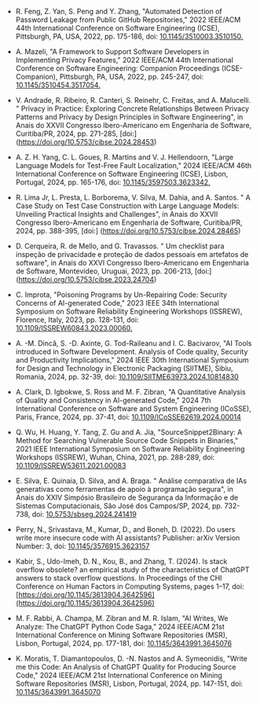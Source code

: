 * R. Feng, Z. Yan, S. Peng and Y. Zhang, "Automated Detection of Password Leakage from Public GitHub Repositories," 2022 IEEE/ACM 44th International Conference on Software Engineering (ICSE), Pittsburgh, PA, USA, 2022, pp. 175-186, doi: [10.1145/3510003.3510150.](https://doi.org/10.1145/3510003.3510150)

* A. Mazeli, "A Framework to Support Software Developers in Implementing Privacy Features," 2022 IEEE/ACM 44th International Conference on Software Engineering: Companion Proceedings (ICSE-Companion), Pittsburgh, PA, USA, 2022, pp. 245-247, doi: [10.1145/3510454.3517054.](https://doi.org/10.1145/3510454.3517054)

* V. Andrade, R. Ribeiro, R. Canteri, S. Reinehr, C. Freitas, and A. Malucelli. " Privacy in Practice: Exploring Concrete Relationships Between Privacy Patterns and Privacy by Design Principles in Software Engineering", in Anais do XXVII Congresso Ibero-Americano em Engenharia de Software, Curitiba/PR, 2024, pp. 271-285, [doi:] (https://doi.org/10.5753/cibse.2024.28453) 

* A. Z. H. Yang, C. L. Goues, R. Martins and V. J. Hellendoorn, "Large Language Models for Test-Free Fault Localization," 2024 IEEE/ACM 46th International Conference on Software Engineering (ICSE), Lisbon, Portugal, 2024, pp. 165-176, doi: [10.1145/3597503.3623342.](https://doi.org/10.1145/3597503.3623342)

* R. Lima Jr, L. Presta, L. Borborema, V. Silva, M. Dahia, and A. Santos. " A Case Study on Test Case Construction with Large Language Models: Unveiling Practical Insights and Challenges", in Anais do XXVII Congresso Ibero-Americano em Engenharia de Software, Curitiba/PR, 2024, pp. 388-395, [doi:] (https://doi.org/10.5753/cibse.2024.28465) 

* D. Cerqueira, R. de Mello, and G. Travassos. " Um checklist para inspeção de privacidade e proteção de dados pessoais em artefatos de software", in Anais do XXVI Congresso Ibero-Americano em Engenharia de Software, Montevideo, Uruguai, 2023, pp. 206-213, [doi:] (https://doi.org/10.5753/cibse.2023.24704)

* C. Improta, "Poisoning Programs by Un-Repairing Code: Security Concerns of AI-generated Code," 2023 IEEE 34th International Symposium on Software Reliability Engineering Workshops (ISSREW), Florence, Italy, 2023, pp. 128-131, doi: [10.1109/ISSREW60843.2023.00060.](https://doi.org/10.1109/ISSREW60843.2023.00060)

* A. -M. Dincă, S. -D. Axinte, G. Tod-Raileanu and I. C. Bacivarov, "AI Tools introduced in Software Development. Analysis of Code quality, Security and Productivity Implications," 2024 IEEE 30th International Symposium for Design and Technology in Electronic Packaging (SIITME), Sibiu, Romania, 2024, pp. 32-39, doi: [10.1109/SIITME63973.2024.10814830](https://doi.org/10.1109/SIITME63973.2024.10814830)

* A. Clark, D. Igbokwe, S. Ross and M. F. Zibran, "A Quantitative Analysis of Quality and Consistency in AI-generated Code," 2024 7th International Conference on Software and System Engineering (ICoSSE), Paris, France, 2024, pp. 37-41, doi: [10.1109/ICoSSE62619.2024.00014](https://10.1109/ICoSSE62619.2024.00014)

* Q. Wu, H. Huang, Y. Tang, Z. Gu and A. Jia, "SourceSnippet2Binary: A Method for Searching Vulnerable Source Code Snippets in Binaries," 2021 IEEE International Symposium on Software Reliability Engineering Workshops (ISSREW), Wuhan, China, 2021, pp. 288-289, doi: [10.1109/ISSREW53611.2021.00083](https://doi.org/10.1109/ISSREW53611.2021.00083)

*  E. Silva, E. Quinaia, D. Silva, and A. Braga. " Análise comparativa de IAs generativas como ferramentas de apoio à programação segura", in Anais do XXIV Simpósio Brasileiro de Segurança da Informação e de Sistemas Computacionais, São José dos Campos/SP, 2024, pp. 732-738, doi: [10.5753/sbseg.2024.241419](https://doi.org/10.5753/sbseg.2024.241419) 

* Perry, N., Srivastava, M., Kumar, D., and Boneh, D. (2022). Do users write more insecure code with AI assistants? Publisher: arXiv Version Number: 3, doi: [10.1145/3576915.3623157](https://doi.org/10.1145/3576915.3623157)

* Kabir, S., Udo-Imeh, D. N., Kou, B., and Zhang, T. (2024). Is stack overflow obsolete? an empirical study of the characteristics of ChatGPT answers to stack overflow questions. In Proceedings of the CHI Conference on Human Factors in Computing Systems, pages 1–17, doi: [https://doi.org/10.1145/3613904.3642596](https://doi.org/10.1145/3613904.3642596)

* M. F. Rabbi, A. Champa, M. Zibran and M. R. Islam, "AI Writes, We Analyze: The ChatGPT Python Code Saga," 2024 IEEE/ACM 21st International Conference on Mining Software Repositories (MSR), Lisbon, Portugal, 2024, pp. 177-181, doi: [10.1145/3643991.3645076]( https://doi.org/10.1145/3643991.3645076)

* K. Moratis, T. Diamantopoulos, D. -N. Nastos and A. Symeonidis, "Write me this Code: An Analysis of ChatGPT Quality for Producing Source Code," 2024 IEEE/ACM 21st International Conference on Mining Software Repositories (MSR), Lisbon, Portugal, 2024, pp. 147-151, doi: [10.1145/3643991.3645070](https://doi.org/10.1145/3643991.3645070)
